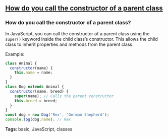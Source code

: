 ## [How do you call the constructor of a parent class](#how-do-you-call-the-constructor-of-a-parent-class)

### How do you call the constructor of a parent class?

In JavaScript, you can call the constructor of a parent class using the `super()` keyword inside the child class’s constructor. This allows the child class to inherit properties and methods from the parent class.

Example:

```javascript
class Animal {
  constructor(name) {
    this.name = name;
  }
}
class Dog extends Animal {
  constructor(name, breed) {
    super(name); // Calls the parent constructor
    this.breed = breed;
  }
}
const dog = new Dog('Rex', 'German Shepherd');
console.log(dog.name); // Rex
```

**Tags**: basic, JavaScript, classes


